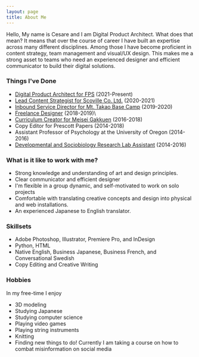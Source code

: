 ```yaml
---
layout: page
title: About Me
---
```


Hello, My name is Cesare and I am Digital Product Architect. What does that mean? It means that over the course of career I have built an expertise across many different 
disciplines. Among those I have become proficient in content strategy, team management and visual/UX design. This makes me a strong asset to teams who need an experienced designer and efficient communicator to build their digital solutions.

### Things I've Done
 - [Digital Product Architect for FPS](https://fpsecurity.ca/) (2021-Present)
 - [Lead Content Strategist for Scoville Co. Ltd.](https://scoville.jp/) (2020-2021)
 - [Inbound Service Director for Mt. Takao Base Camp](https://takaobc.com/) (2019-2020)
 - [Freelance Designer](https://www.linkedin.com/in/cesare-bisbocci/) (2018-2019)\
 - [Curriculum Creator for Meisei Gakkuen](https://www.meisei.ac.jp/) (2016-2018)
 - Copy Editor for Prescott Papers (2014-2018)
 - Assistant Professor of Psychology at the University of Oregon (2014-2016)
 - [Developmental and Sociobiology Research Lab Assistant](https://dslab.uoregon.edu/) (2014-2016)
 
### What is it like to work with me?
 - Strong knowledge and understanding of art and design principles.
 - Clear communicator and efficient designer
 - I'm flexible in a  group dynamic, and self-motivated to work on solo projects
 - Comfortable with translating creative concepts and design into physical and web installations.
 - An experienced Japanese to English translator.
 
### Skillsets
  - Adobe Photoshop, Illustrator, Premiere Pro, and InDesign
  - Python, HTML
  - Native English, Business Japanese, Business French, and Conversational Swedish  
  - Copy Editing and Creative Writing

### Hobbies
In my free-time I enjoy
  - 3D modeling
  - Studying Japanese
  - Studying computer science
  - Playing video games
  - Playing string instruments
  - Knitting
  - Finding new things to do! Currently I am taking a course on how to combat misinformation on social media

